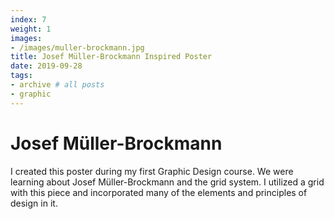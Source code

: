 ```yaml
---
index: 7
weight: 1
images:
- /images/muller-brockmann.jpg
title: Josef Müller-Brockmann Inspired Poster
date: 2019-09-28
tags:
- archive # all posts
- graphic
---
```


# Josef Müller-Brockmann
I created this poster during my first Graphic Design course. We were learning about Josef Müller-Brockmann and the grid system. I utilized a grid with this piece and incorporated many of the elements and principles of design in it.